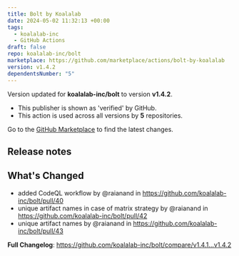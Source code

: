 ```yaml
---
title: Bolt by Koalalab
date: 2024-05-02 11:32:13 +00:00
tags:
  - koalalab-inc
  - GitHub Actions
draft: false
repo: koalalab-inc/bolt
marketplace: https://github.com/marketplace/actions/bolt-by-koalalab
version: v1.4.2
dependentsNumber: "5"
---
```



Version updated for **koalalab-inc/bolt** to version **v1.4.2**.
- This publisher is shown as 'verified' by GitHub.
- This action is used across all versions by **5** repositories.

Go to the [GitHub Marketplace](https://github.com/marketplace/actions/bolt-by-koalalab) to find the latest changes.

## Release notes

## What's Changed
* added CodeQL workflow by @raianand in https://github.com/koalalab-inc/bolt/pull/40
* unique artifact names in case of matrix strategy by @raianand in https://github.com/koalalab-inc/bolt/pull/42
* unique artifact names by @raianand in https://github.com/koalalab-inc/bolt/pull/43


**Full Changelog**: https://github.com/koalalab-inc/bolt/compare/v1.4.1...v1.4.2
